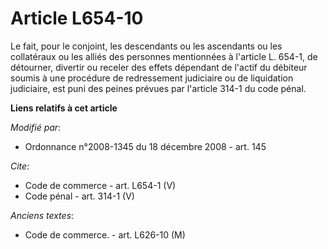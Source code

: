 # Article L654-10

Le fait, pour le conjoint, les descendants ou les ascendants ou les collatéraux ou les alliés des personnes mentionnées à
l'article L. 654-1, de détourner, divertir ou receler des effets dépendant de l'actif du débiteur soumis à une procédure de
redressement judiciaire ou de liquidation judiciaire, est puni des peines prévues par l'article 314-1 du code pénal.

**Liens relatifs à cet article**

_Modifié par_:

  - Ordonnance n°2008-1345 du 18 décembre 2008 - art. 145

_Cite_:

  - Code de commerce - art. L654-1 (V)
  - Code pénal - art. 314-1 (V)

_Anciens textes_:

  - Code de commerce. - art. L626-10 (M)
